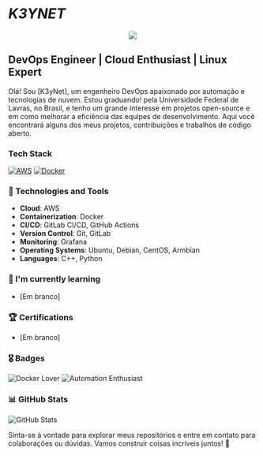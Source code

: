 # *K3YNET*

<p align="center"><img src="https://i.imgur.com/TVdmm2k.gif"/></p>

## DevOps Engineer | Cloud Enthusiast | Linux Expert

Olá! Sou [K3yNet], um engenheiro DevOps apaixonado por automação e tecnologias de nuvem. Estou graduando! pela Universidade Federal de Lavras, no Brasil, e tenho um grande interesse em projetos open-source e em como melhorar a eficiência das equipes de desenvolvimento. Aqui você encontrará alguns dos meus projetos, contribuições e trabalhos de código aberto.

### Tech Stack
[![AWS](https://img.shields.io/badge/Amazon_AWS-FF9900?style=for-the-badge&logo=amazonaws&logoColor=white)](https://aws.amazon.com/)
[![Docker](https://img.shields.io/badge/Docker-2CA5E0?style=for-the-badge&logo=docker&logoColor=white)](https://docker.com/)

### 🔧 Technologies and Tools

- **Cloud**: AWS
- **Containerization**: Docker
- **CI/CD**: GitLab CI/CD, GitHub Actions
- **Version Control**: Git, GitLab
- **Monitoring**: Grafana
- **Operating Systems**: Ubuntu, Debian, CentOS, Armbian
- **Languages**: C++, Python

### 🌱 I'm currently learning

- [Em branco]

### 🏆 Certifications

- [Em branco]

### 🎖️ Badges

![Docker Lover](https://img.shields.io/badge/Docker-Lover-2496ED?style=for-the-badge)
![Automation Enthusiast](https://img.shields.io/badge/Automation-Enthusiast-00C7B7?style=for-the-badge)

### 📊 GitHub Stats

![GitHub Stats](https://github-readme-stats.vercel.app/api?username=k3ynet&show_icons=true&theme=radical)

Sinta-se à vontade para explorar meus repositórios e entre em contato para colaborações ou dúvidas. Vamos construir coisas incríveis juntos! 🚀
